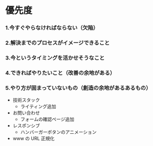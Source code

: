# 優先度

### 1.今すぐやらなければならない（欠陥）

### 2.解決までのプロセスがイメージできること

### 3.今というタイミングを活かせそうなこと

### 4.できればやりたいこと（改善の余地がある）

### 5.やり方が固まっていないもの（創造の余地があるあるもの）

- 技術スタック
  - ライティング追加
- お問い合わせ
  - フォームの確認ページ追加
- レスポンシブ
  - ハンバーガーボタンのアニメーション
- www の URL 正規化
